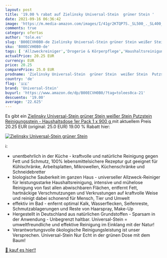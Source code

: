 ```yaml
---
layout: post
title: '19.00 % rabat auf Zielinsky Universal-Stein  grüner Stein '
date: 2021-09-16 06:36:42
image: 'https://m.media-amazon.com/images/I/41gr2KTQP7S._SL500_._SL400_.jpg'
comments: true
category: ofertas
author: 'tole.es'
slug: 'B00ECVH0B0-de Zielinsky Universal-Stein grüner Stein weißer Stein...'
sku: 'B00ECVH0B0-de'
tags: [ 'Allzweckreiniger','Drogerie & Körperpflege','Haushaltsreinigungsmittel','Haushaltswaren','universal-stein', ]
actualPrice: 20.25 EUR
currency: EUR
price: 20.25
comparePrice: 25.0 EUR
prodname: 'Zielinsky Universal-Stein  grüner Stein  weißer Stein  Putzstein  Reinigungsstein - Haushaltsdose  1er Pack  1 x 900 g '
country: 'de'
flag: '🇩🇪'
brand: 'Universal-Stein'
buyurl: 'https://www.amazon.de/dp/B00ECVH0B0/?tag=tolees0ca-21'
descuento: '19.00'
average: '22.625'
---
```


Es gibt ein [Zielinsky Universal-Stein  grüner Stein  weißer Stein  Putzstein  Reinigungsstein - Haushaltsdose  1er Pack  1 x 900 g ](https://www.amazon.de/dp/B00ECVH0B0/?tag=tolees0ca-21) mit aktuellem Preis 20.25 EUR (original: 25.0 EUR) 19.00 % Rabatt hier:

[![Zielinsky Universal-Stein  grüner Stein ](https://m.media-amazon.com/images/I/41gr2KTQP7S._SL500_._SL400_.jpg)](https://www.amazon.de/dp/B00ECVH0B0/?tag=tolees0ca-21)

ℹ️:

- unentbehrlich in der Küche - kraftvolle und natürliche Reinigung gegen Fett und Schmutz, 100% lebensmittelsichere Rezeptur gut geeignet für Kühlschränke, Arbeitsplatten, Mikrowellen, Küchenschränke und Schneidebretter
- biologische Sauberkeit im ganzen Haus - universeller Allzweck-Reiniger für leistungsstarke Haushaltsreinigung, intensive und mühelose Reinigung von fast allen abwischbaren Flächen, entfernt Fett, hartnäckige Verschmutzungen und Verkrustungen auf kraftvolle Weise und reinigt dabei schonend für Mensch, Tier und Umwelt
- effektiv im Bad - enfernt optimal Kalk, Wasserflecken, Seifenreste, Schmutzablagerungen und Reste von Haarspray, Make-Up
- Hergestellt in Deutschland aus natürlichen Grundstoffen - Sparsam in der Anwendung - Unbegrenzt haltbar. Universal-Stein = umweltfreundliche und effektive Reinigung im Einklang mit der Natur!
- Verantwortungsvolle ökologische Reinigungsleistung ist unser Versprechen. Universal-Stein Nur Echt in der grünen Dose mit dem Baum!

[🛒 kauf es hier!!](https://www.amazon.de/dp/B00ECVH0B0/?tag=tolees0ca-21)
